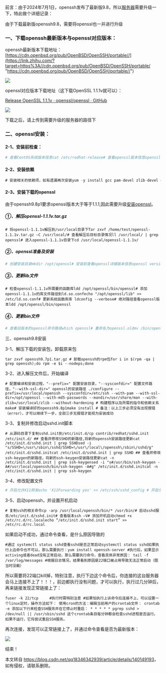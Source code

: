  

前言：由于2024年7月1日，openssh发布了最新版9.8，所以[服务器](https://so.csdn.net/so/search?q=%E6%9C%8D%E5%8A%A1%E5%99%A8&spm=1001.2101.3001.7020)需要升级一下，特此做个详细记录：

由于下载最新版openssh9.8，需要将openssl也一并进行升级

### 一、下载openssh最新版本与openssl对应版本：

openssh最新版本下载地址：[https://cdn.openbsd.org/pub/OpenBSD/OpenSSH/portable//](https://link.zhihu.com/?target=https%3A//cdn.openbsd.org/pub/OpenBSD/OpenSSH/portable/ "https://cdn.openbsd.org/pub/OpenBSD/OpenSSH/portable//")

![](https://img-blog.csdnimg.cn/direct/0524a21e7ffb455f9f0a7893f00388f1.png)

openssl对应版本下载地址（这下载OpenSSL 1.1.1v就可以）：

[Release OpenSSL 1.1.1v · openssl/openssl · GitHub](https://github.com/openssl/openssl/releases/tag/OpenSSL_1_1_1v "Release OpenSSL 1.1.1v · openssl/openssl · GitHub")

![](https://img-blog.csdnimg.cn/direct/ddc584cb7815454f9a665d35925e1bc8.png)

下载之后，请上传到需要升级的服务器的路径下

### 二、openssl安装：

#### 2-1、安装前检查：

```bash
# 查看CentOS系统版本信息cat /etc/redhat-release# 查看openssl版本信息openssl version# 查看openssh的版本信息ssh -V
```

#### 2-2、安装依赖

```csharp
# 安装相关的依赖项，如有遗漏再次安装yum -y install gcc pam-devel zlib-devel openssl-devel net-tools
```

#### 2-3、安装下载的openssl

由于openssh9.8p1要求openssl版本大于等于1.1.1,因此需要升级[安装openssl](https://so.csdn.net/so/search?q=%E5%AE%89%E8%A3%85openssl&spm=1001.2101.3001.7020)。

##### ①、解压openssl-1.1.1v.tar.gz

```cobol
# 将openssl-1.1.1v解压到/usr/local目录下Tar zxvf /home/test/openssl-1.1.1v.tar.gz –C /usr/local/# 查看解压后目标目录情况ll /usr/local/ | grep openssl# 进入openssl-1.1.1v目录下cd /usr/local/openssl-1.1.1v/
```

##### ②、openssl准备及安装

```bash
# 创建安装目录mkdir /opt/openssl# 安装前查看openssl详细版本信息openssl version #编译# 配置编译和安装过程，"--prefix=" 选项配置安装目录./config --prefix=/opt/openssl# 构建程序以及所需的指令和依赖关系make# 安装编译好的openssl-1.1.1wmake install # 备注：以上三步必须没有出现报错（error），才可以继续下一步，全部三步无报错才能视为安装成功
```

##### ③、更新lib文件

```cobol
# 检查openssl-1.1.1v所需要的函数库ldd /opt/openssl/bin/openssl# 添加openssl-1.1.1v的库文件路径到ld.so.confecho "/opt/openssl/lib" >> /etc/ld.so.conf# 更新系统函数库库 ldconfig --verbose# 绝对路径查看openssl版本ldd /opt/openssl/bin/openssl
```

##### ④、更新bin文件

```bash
# 查看旧版本的openssl命令路径which openssl# 重命名为openssl.oldmv /bin/openssl /bin/openssl.old   #重命名openssl文件# 使用软连接的方式更新openssl命令ln -s /opt/openssl/bin/openssl /bin/openssl# openssl命令查看版本呢openssl version
```

三、openssh9.8安装

3-1、解压下载的安装包，卸载原来包

```crystal
tar zxvf openssh9.7p1.tar.gz # 卸载openssh的rpm包for i in $(rpm -qa | grep openssh);do rpm -e $i --nodeps;done
```

3-2、进入解压文件后，开始编译

```cobol
# 配置编译和安装过程，"--prefix=" 配置安装目录，"--sysconfdir=" 配置文件路径，"--with-ssl-dir=" openssl的安装路径 ./configure --prefix=/usr/local/openssh --sysconfdir=/etc/ssh --with-pam --with-ssl-dir=/opt/openssl --with-md5-passwords --mandir=/usr/share/man --with-zlib=/usr/local/zlib --without-hardening # 构建程序以及所需的指令和依赖关系make# 安装编译好的openssh9.8p1make install # 备注：以上三步必须没有出现报错（error），才可以继续下一步，全部三步无报错才能视为安装成功
```

3-3、复制并修改启动sshd.init脚本

```cobol
# 从源码目录下复制sshd.init到/etc/init.d/cp contrib/redhat/sshd.init /etc/init.d/ ## 查看并修改SSHD的新路径,将新的openssh安装路径更新cat /etc/init.d/sshd.init | grep SSHDsed -i "s/SSHD=\/usr\/sbin\/sshd/SSHD=\/usr\/local\/openssh\/sbin\/sshd/g" /etc/init.d/sshd.initcat /etc/init.d/sshd.init | grep SSHD ## 查看并修改ssh-keygen的新路径，将新的ssh-keygen安装路径更新cat -n /etc/init.d/sshd.init | grep ssh-keygensed -i "s#/usr/bin/ssh-keygen -A#/usr/local/openssh/bin/ssh-keygen -A#g" /etc/init.d/sshd.initcat -n /etc/init.d/sshd.init | grep ssh-keygen
```

3-4、修改配置文件

```bash
# 开启允许X11转发echo 'X11Forwarding yes' >> /etc/ssh/sshd_config # 开启允许密码验证echo "PasswordAuthentication yes" >> /etc/ssh/sshd_config 
```

3-5、启动openssh，并设置开机启动

```cobol
# 复制ssh的相关命令cp -arp /usr/local/openssh/bin/* /usr/bin/# 启动sshd服务/etc/init.d/sshd.init# 查看版本ssh –V# 添加开机启动chmod +x /etc/rc.d/rc.localecho “/etc/init.d/sshd.init start” >> /etc/rc.d/rc.local  
```

如果启动不成功，通过命令查看，是什么原因导致的

```cobol
#通过 systemctl status sshd查看sshd是否正常启动systemctl status sshd如果执行上边命令也不可以，那么需要执行：yum install openssh-server #执行后，如果显示activing或者dead没有正常启动，那么需要执行命令，查看具体异常原因： tail -f /var/log/messages #根据日志情况，结果看到原因是22端口被占用导致无法正常启动（图当时没截）
```

所以需要将22端口kill掉，特别注意，执行下边这个命令后，你连接的这台服务器会马上连接不上了！！！，前边都执行没有问题，才可以执行，执行过几分钟后，再来链接发现正常链接上了：

```cobol
fuser -k 22/tcp     #执行时需特别注意 #如果怕执行上诉命令后连接不上，可以设置一个linux定时，操作方法如下： 使用cron的方法：编辑当前用户的crontab文件： crontab -e 添加以下行来检查SSH服务并在它停止时重启： * * * * * pgrep sshd > /dev/null || /usr/sbin/sshd 这个crontab条目每分钟都会检查sshd进程是否运行。如果不运行，它将尝试重启SSH服务。
```

再次连接，发现可以正常链接上了，并通过命令查看是否为最新版本：

![](https://img-blog.csdnimg.cn/direct/c63dd99fb51a4fd5ad2505b48d0ac15d.png)

结束！

本文转自 <https://blog.csdn.net/qq18346342939/article/details/140149193>，如有侵权，请联系删除。